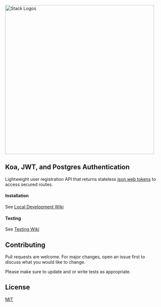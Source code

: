 <img alt="Stack Logos" src="https://www.static.matthewsullivan.media/kjp.png" width="480" />

## Koa, JWT, and Postgres Authentication
Lightweight user registration API that returns stateless [json web tokens](https://jwt.io/) to access secured routes.

#### Installation
See [Local Development Wiki](https://github.com/matthewsullivan/koa-jwt-postgres-auth/wiki/Development-::-Local)

#### Testing
See [Testing Wiki](https://github.com/matthewsullivan/koa-jwt-postgres-auth/wiki/Development-::-Testing)
    
## Contributing
Pull requests are welcome. For major changes, open an issue first to discuss what you would like to change.

Please make sure to update and or write tests as appropriate.

## License
[MIT](https://choosealicense.com/licenses/mit/)
